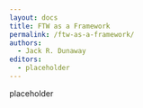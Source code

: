 ```yaml
---
layout: docs
title: FTW as a Framework
permalink: /ftw-as-a-framework/
authors:
  - Jack R. Dunaway
editors:
  - placeholder
---
```


placeholder